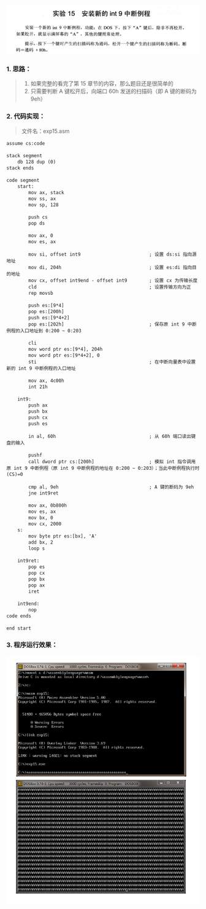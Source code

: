 ![实验15 安装新的 int 9 中断例程](./汇编语言(第3版，王爽著)：实验15-安装新的-int-9-中断例程.assets/17731575-106bd19b66deb520.png)

### 1. 思路：
> 1. 如果完整的看完了第 15 章节的内容，那么题目还是很简单的
> 2. 只需要判断 A 键松开后，向端口 60h 发送的扫描码（即 A 键的断码为 9eh）

### 2. 代码实现：
> 文件名：exp15.asm
```
assume cs:code

stack segment
    db 128 dup (0)
stack ends

code segment
    start:
        mov ax, stack
        mov ss, ax
        mov sp, 128

        push cs
        pop ds

        mov ax, 0
        mov es, ax

        mov si, offset int9                         ; 设置 ds:si 指向源地址
        mov di, 204h                                ; 设置 es:di 指向目的地址
        mov cx, offset int9end - offset int9        ; 设置 cx 为传输长度
        cld                                         ; 设置传输方向为正
        rep movsb

        push es:[9*4]
        pop es:[200h]
        push es:[9*4+2]
        pop es:[202h]                               ; 保存原 int 9 中断例程的入口地址到 0:200 ~ 0:203

        cli
        mov word ptr es:[9*4], 204h
        mov word ptr es:[9*4+2], 0
        sti                                         ; 在中断向量表中设置新的 int 9 中断例程的入口地址

        mov ax, 4c00h
        int 21h

    int9:
        push ax
        push bx
        push cx
        push es

        in al, 60h                                  ; 从 60h 端口读出键盘的输入

        pushf
        call dword ptr cs:[200h]                    ; 模拟 int 指令调用原 int 9 中断例程（原 int 9 中断例程的地址在 0:200 ~ 0:203）；当此中断例程执行时 (CS)=0

        cmp al, 9eh                                 ; A 键的断码为 9eh
        jne int9ret

        mov ax, 0b800h
        mov es, ax
        mov bx, 0
        mov cx, 2000
    s:
        mov byte ptr es:[bx], 'A'
        add bx, 2
        loop s

    int9ret:
        pop es
        pop cx
        pop bx
        pop ax
        iret

    int9end:
        nop
code ends

end start
```

### 3. 程序运行效果：
![程序运行效果](./汇编语言(第3版，王爽著)：实验15-安装新的-int-9-中断例程.assets/17731575-45fc7a1a4f4b424e.png)
